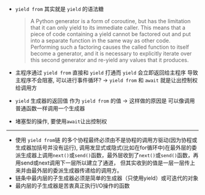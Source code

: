 - `yield from` 其实就是 `yield` 的语法糖  
  
    > A Python generator is a form of coroutine, but has the limitation that it can only yield to its immediate caller. This means that a piece of code containing a yield cannot be factored out and put into a separate function in the same way as other code. Performing such a factoring causes the called function to itself become a generator, and it is necessary to explicitly iterate over this second generator and re-yield any values that it produces.
    
- 主程序通过 `yield from` 直接和 `yield` 打通而 `yield` 会立即返回给主程序 导致主程序不会阻塞, 可以进行事件循环? -> `yield from` 和 `await` 就是让出控制权给调用方  

- `yield` 生成器的返回值 作为 `yield from` 的值 -> 这样做的原因是 可以像调用普通函数一样调用一个生成器  

- 堵塞型的操作, 要使用`await`让出控制权

***
- 使用 `yield from`链 的多个协程最终必须由不是协程的调用方驱动(因为协程或生成器加括号并没有运行), 调用发显式或隐式(比如在for循环中)在最外层的委派生成器上调用`next()`或`send()`函数，最外层收到了`next()`或`send()`函数，再用send或next调用下一层所以建立了通道， 但其实收到的值是一层一层传上来并由最外层的委派生成器传递给的调用方。
- 链条中最内层的子生成器必须是简单的生成器（只使用yield）或可迭代的对象
- 最内层的子生成器是苦衷真正执行I/O操作的函数
